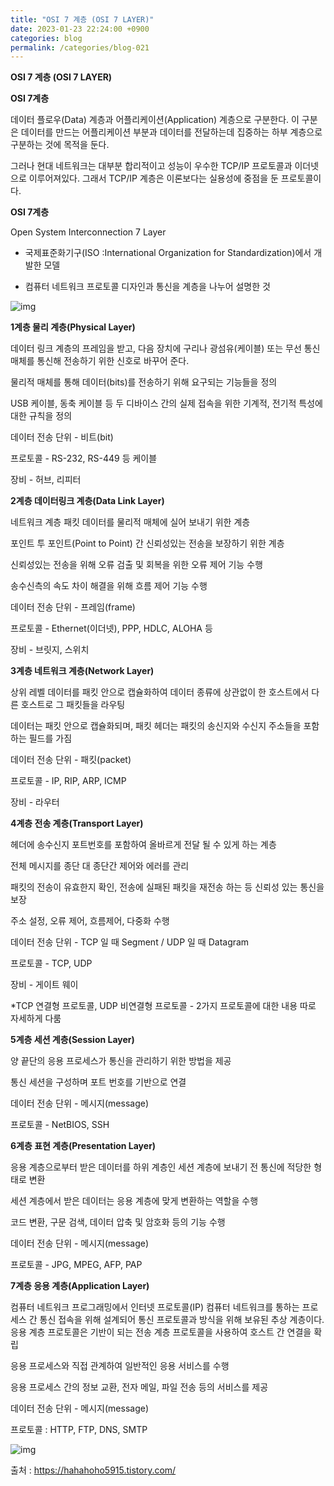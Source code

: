 ```yaml
---
title: "OSI 7 계층 (OSI 7 LAYER)"
date: 2023-01-23 22:24:00 +0900
categories: blog
permalink: /categories/blog-021
---
```


**OSI 7 계층 (OSI 7 LAYER)**

**OSI 7계층**

데이터 플로우(Data) 계층과 어플리케이션(Application) 계층으로 구분한다. 이 구분은 데이터를 만드는 어플리케이션 부분과 데이터를 전달하는데 집중하는 하부 계층으로 구분하는 것에 목적을 둔다.

그러나 현대 네트워크는 대부분 합리적이고 성능이 우수한 TCP/IP 프로토콜과 이더넷으로 이루어져있다. 그래서 TCP/IP 계층은 이론보다는 실용성에 중점을 둔 프로토콜이다.

**OSI 7계층**

Open System Interconnection 7 Layer

- 국제표준화기구(ISO :International Organization for Standardization)에서 개발한 모델

- 컴퓨터 네트워크 프로토콜 디자인과 통신을 계층을 나누어 설명한 것

![img](https://img1.daumcdn.net/thumb/R1280x0/?scode=mtistory2&fname=https%3A%2F%2Ft1.daumcdn.net%2Fcfile%2Ftistory%2F2752F645565D107C24)

**1계층 물리 계층(Physical Layer)**

데이터 링크 계층의 프레임을 받고, 다음 장치에 구리나 광섬유(케이블) 또는 무선 통신 매체를 통신해 전송하기 위한 신호로 바꾸어 준다.

물리적 매체를 통해 데이터(bits)를 전송하기 위해 요구되는 기능들을 정의

USB 케이블, 동축 케이블 등 두 디바이스 간의 실제 접속을 위한 기계적, 전기적 특성에 대한 규칙을 정의



데이터 전송 단위 - 비트(bit)

프로토콜 - RS-232, RS-449 등 케이블

장비 - 허브, 리피터



**2계층 데이터링크 계층(Data Link Layer)**

네트워크 계층 패킷 데이터를 물리적 매체에 실어 보내기 위한 계층

포인트 투 포인트(Point to Point) 간 신뢰성있는 전송을 보장하기 위한 계층

신뢰성있는 전송을 위해 오류 검출 및 회복을 위한 오류 제어 기능 수행

송수신측의 속도 차이 해결을 위해 흐름 제어 기능 수행



데이터 전송 단위 - 프레임(frame)

프로토콜 - Ethernet(이더넷), PPP, HDLC, ALOHA 등

장비 - 브릿지, 스위치



**3계층 네트워크 계층(Network Layer)**

상위 레벨 데이터를 패킷 안으로 캡슐화하여 데이터 종류에 상관없이 한 호스트에서 다른 호스트로 그 패킷들을 라우팅

데이터는 패킷 안으로 캡슐화되며, 패킷 헤더는 패킷의 송신지와 수신지 주소들을 포함하는 필드를 가짐



데이터 전송 단위 - 패킷(packet)

프로토콜 - IP, RIP, ARP, ICMP

장비 - 라우터



**4계층 전송 계층(Transport Layer)**

헤더에 송수신지 포트번호를 포함하여 올바르게 전달 될 수 있게 하는 계층

전체 메시지를 종단 대 종단간 제어와 에러를 관리

패킷의 전송이 유효한지 확인, 전송에 실패된 패킷을 재전송 하는 등 신뢰성 있는 통신을 보장

주소 설정, 오류 제어, 흐름제어, 다중화 수행



데이터 전송 단위 - TCP 일 때 Segment / UDP 일 때 Datagram

프로토콜 - TCP, UDP

장비 - 게이트 웨이

*TCP 연결형 프로토콜, UDP 비연결형 프로토콜 - 2가지 프로토콜에 대한 내용 따로 자세하게 다룸



**5계층 세션 계층(Session Layer)**

양 끝단의 응용 프로세스가 통신을 관리하기 위한 방법을 제공

통신 세션을 구성하며 포트 번호를 기반으로 연결



데이터 전송 단위 - 메시지(message)

프로토콜 - NetBIOS, SSH





**6계층 표현 계층(Presentation Layer)**

응용 계층으로부터 받은 데이터를 하위 계층인 세션 계층에 보내기 전 통신에 적당한 형태로 변환

세션 계층에서 받은 데이터는 응용 계층에 맞게 변환하는 역할을 수행

코드 변환, 구문 검색, 데이터 압축 및 암호화 등의 기능 수행



데이터 전송 단위 - 메시지(message)

프로토콜 - JPG, MPEG, AFP, PAP



**7계층 응용 계층(Application Layer)**

컴퓨터 네트워크 프로그래밍에서 인터넷 프로토콜(IP) 컴퓨터 네트워크를 통하는 프로세스 간 통신 접속을 위해 설계되어 통신 프로토콜과 방식을 위해 보유된 추상 계층이다. 응용 계층 프로토콜은 기반이 되는 전송 계층 프로토콜을 사용하여 호스트 간 연결을 확립

응용 프로세스와 직접 관계하여 일반적인 응용 서비스를 수행

응용 프로세스 간의 정보 교환, 전자 메일, 파일 전송 등의 서비스를 제공



데이터 전송 단위 - 메시지(message)

프로토콜 : HTTP, FTP, DNS, SMTP

![img](https://img1.daumcdn.net/thumb/R1280x0/?scode=mtistory2&fname=https%3A%2F%2Ft1.daumcdn.net%2Fcfile%2Ftistory%2F26213535565D1D3D3A)

출처 : https://hahahoho5915.tistory.com/